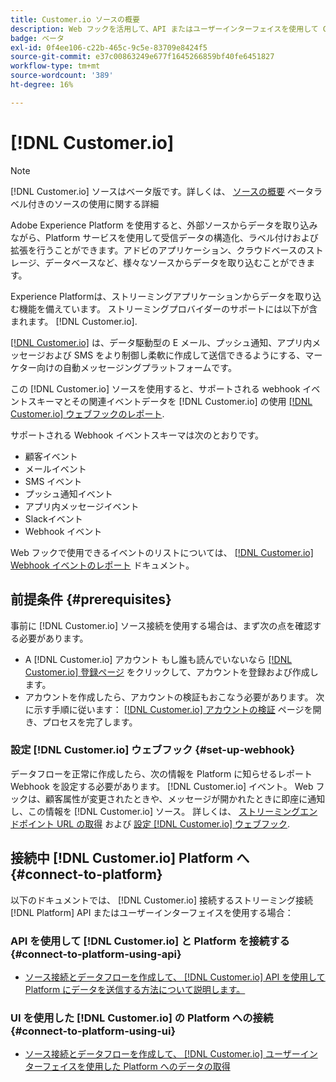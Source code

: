 ```yaml
---
title: Customer.io ソースの概要
description: Web フックを活用して、API またはユーザーインターフェイスを使用して Customer.io をAdobe Experience Platformに接続する方法を説明します
badge: ベータ
exl-id: 0f4ee106-c22b-465c-9c5e-83709e8424f5
source-git-commit: e37c00863249e677f1645266859bf40fe6451827
workflow-type: tm+mt
source-wordcount: '389'
ht-degree: 16%

---
```


# [!DNL Customer.io]

>[!NOTE]
>
>[!DNL Customer.io] ソースはベータ版です。詳しくは、 [ソースの概要](../../home.md#terms-and-conditions) ベータラベル付きのソースの使用に関する詳細

Adobe Experience Platform を使用すると、外部ソースからデータを取り込みながら、Platform サービスを使用して受信データの構造化、ラベル付けおよび拡張を行うことができます。アドビのアプリケーション、クラウドベースのストレージ、データベースなど、様々なソースからデータを取り込むことができます。

Experience Platformは、ストリーミングアプリケーションからデータを取り込む機能を備えています。 ストリーミングプロバイダーのサポートには以下が含まれます。 [!DNL Customer.io].

[[!DNL Customer.io]](https://customer.io/) は、データ駆動型の E メール、プッシュ通知、アプリ内メッセージおよび SMS をより制御し柔軟に作成して送信できるようにする、マーケター向けの自動メッセージングプラットフォームです。

この [!DNL Customer.io] ソースを使用すると、サポートされる webhook イベントスキーマとその関連イベントデータを [!DNL Customer.io] の使用 [[!DNL Customer.io] ウェブフックのレポート](https://customer.io/docs/api/webhooks/).

サポートされる Webhook イベントスキーマは次のとおりです。

* 顧客イベント
* メールイベント
* SMS イベント
* プッシュ通知イベント
* アプリ内メッセージイベント
* Slackイベント
* Webhook イベント

Web フックで使用できるイベントのリストについては、 [[!DNL Customer.io] Webhook イベントのレポート](https://customer.io/docs/webhooks/#events) ドキュメント。

## 前提条件 {#prerequisites}

事前に [!DNL Customer.io] ソース接続を使用する場合は、まず次の点を確認する必要があります。

* A [!DNL Customer.io] アカウント もし誰も読んでいないなら [[!DNL Customer.io] 登録ページ](https://fly.customer.io/signup) をクリックして、アカウントを登録および作成します。
* アカウントを作成したら、アカウントの検証もおこなう必要があります。 次に示す手順に従います： [[!DNL Customer.io] アカウントの検証](https://customer.io/docs/account-verification/) ページを開き、プロセスを完了します。

### 設定 [!DNL Customer.io] ウェブフック {#set-up-webhook}

データフローを正常に作成したら、次の情報を Platform に知らせるレポート Webhook を設定する必要があります。 [!DNL Customer.io] イベント。 Web フックは、顧客属性が変更されたときや、メッセージが開かれたときに即座に通知し、この情報を [!DNL Customer.io] ソース。 詳しくは、 [ストリーミングエンドポイント URL の取得](../../tutorials/ui/create/marketing-automation/customerio-webhook.md#get-streaming-endpoint) および [設定 [!DNL Customer.io] ウェブフック](../../tutorials/ui/create/marketing-automation/customerio-webhook.md#set-up-webhook).

## 接続中 [!DNL Customer.io] Platform へ {#connect-to-platform}

以下のドキュメントでは、 [!DNL Customer.io] 接続するストリーミング接続 [!DNL Platform] API またはユーザーインターフェイスを使用する場合：

### API を使用して [!DNL Customer.io] と Platform を接続する {#connect-to-platform-using-api}

* [ソース接続とデータフローを作成して、 [!DNL Customer.io] API を使用して Platform にデータを送信する方法について説明します。](../../tutorials/api/create/marketing-automation/customerio-webhook.md)

### UI を使用した [!DNL Customer.io] の Platform への接続 {#connect-to-platform-using-ui}

* [ソース接続とデータフローを作成して、 [!DNL Customer.io] ユーザーインターフェイスを使用した Platform へのデータの取得](../../tutorials/ui/create/marketing-automation/customerio-webhook.md)
